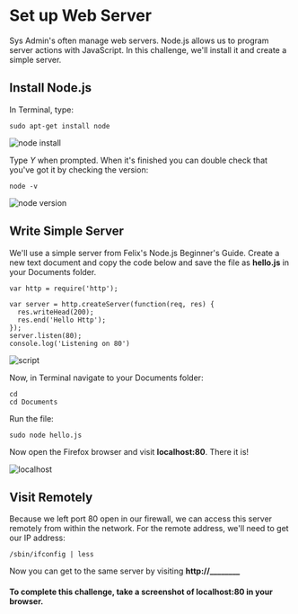 # Set up Web Server

Sys Admin's often manage web servers. Node.js allows us to program server actions with JavaScript. In this challenge, we'll install it and create a simple server.

## Install Node.js

In Terminal, type: 

    sudo apt-get install node

![node install](http://diy-visualpedia.s3.amazonaws.com/aptgetnode.png)

Type *Y* when prompted. When it's finished you can double check that you've got it by checking the version:

    node -v

![node version](http://diy-visualpedia.s3.amazonaws.com/nodev.png)

## Write Simple Server

We'll use a simple server from Felix's Node.js Beginner's Guide. Create a new text document and copy the code below and save the file as **hello.js** in your Documents folder.

    var http = require('http');

    var server = http.createServer(function(req, res) {
      res.writeHead(200);
      res.end('Hello Http');
    });
    server.listen(80);
    console.log('Listening on 80')

![script](http://diy-visualpedia.s3.amazonaws.com/hellojs.png)

Now, in Terminal navigate to your Documents folder:

    cd 
    cd Documents

Run the file:

    sudo node hello.js

Now open the Firefox browser and visit **localhost:80**. There it is! 

![localhost](http://diy-visualpedia.s3.amazonaws.com/localhost.png)

## Visit Remotely

Because we left port 80 open in our firewall, we can access this server remotely from within the network. For the remote address, we'll need to get our IP address:

    /sbin/ifconfig | less

Now you can get to the same server by visiting **http://________**

#### To complete this challenge, take a screenshot of localhost:80 in your browser. 

